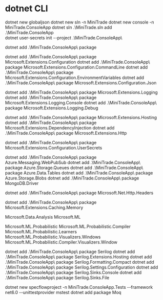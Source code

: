# dotnet CLI

dotnet new globaljson
dotnet new sln -n MiniTrade
dotnet new console -n MiniTrade.ConsoleApp
dotnet sln .\MiniTrade.sln add .\MiniTrade.ConsoleApp\
dotnet user-secrets init --project .\MiniTrade.ConsoleApp\

dotnet add .\MiniTrade.ConsoleApp\ package 

dotnet add .\MiniTrade.ConsoleApp\ package Microsoft.Extensions.Configuration
dotnet add .\MiniTrade.ConsoleApp\ package Microsoft.Extensions.Configuration.CommandLine
dotnet add .\MiniTrade.ConsoleApp\ package Microsoft.Extensions.Configuration.EnvironmentVariables
dotnet add .\MiniTrade.ConsoleApp\ package Microsoft.Extensions.Configuration.Json

dotnet add .\MiniTrade.ConsoleApp\ package Microsoft.Extensions.Logging
dotnet add .\MiniTrade.ConsoleApp\ package Microsoft.Extensions.Logging.Console
dotnet add .\MiniTrade.ConsoleApp\ package Microsoft.Extensions.Logging.Debug

dotnet add .\MiniTrade.ConsoleApp\ package Microsoft.Extensions.Hosting
dotnet add .\MiniTrade.ConsoleApp\ package Microsoft.Extensions.DependencyInjection
dotnet add .\MiniTrade.ConsoleApp\ package Microsoft.Extensions.Http


dotnet add .\MiniTrade.ConsoleApp\ package Microsoft.Extensions.Configuration.UserSecrets

dotnet add .\MiniTrade.ConsoleApp\ package Azure.Messaging.WebPubSub
dotnet add .\MiniTrade.ConsoleApp\ package Azure.Storage.Queues
dotnet add .\MiniTrade.ConsoleApp\ package Azure.Data.Tables
dotnet add .\MiniTrade.ConsoleApp\ package Azure.Storage.Blobs
dotnet add .\MiniTrade.ConsoleApp\ package MongoDB.Driver

dotnet add .\MiniTrade.ConsoleApp\ package Microsoft.Net.Http.Headers

dotnet add .\MiniTrade.ConsoleApp\ package Microsoft.Extensions.Caching.Memory

Microsoft.Data.Analysis
Microsoft.ML

Microsoft.ML.Probabilistic
Microsoft.ML.Probabilistic.Compiler
Microsoft.ML.Probabilistic.Learners
Microsoft.ML.Probabilistic.Visualizers.Windows
Microsoft.ML.Probabilistic.Compiler.Visualizers.Window


dotnet add .\MiniTrade.ConsoleApp\ package Serilog
dotnet add .\MiniTrade.ConsoleApp\ package Serilog.Extensions.Hosting
dotnet add .\MiniTrade.ConsoleApp\ package Serilog.Formatting.Compact
dotnet add .\MiniTrade.ConsoleApp\ package Serilog.Settings.Configuration
dotnet add .\MiniTrade.ConsoleApp\ package Serilog.Sinks.Console
dotnet add .\MiniTrade.ConsoleApp\ package Serilog.Sinks.File


dotnet new specflowproject -n MiniTrade.ConsoleApp.Tests --framework net6.0 --unittestprovider mstest
dotnet add package Moq


